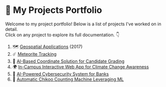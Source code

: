 # 🚀 My Projects Portfolio

Welcome to my project portfolio! Below is a list of projects I've worked on in detail.  
Click on any project to explore its full documentation. 👇

1. 🗺️ [Geospatial Applications](Geospatial-Applications.md)  (2017)
2. ☄️ [Meteorite Tracking](Meteorite-Tracking.md)  
3. 🤖 [AI-Based Coordinate Solution for Candidate Grading](AI-Coordinate-Grading.md)  
4. 🌍 [In-Campus Interactive Web App for Climate Change Awareness](Climate-Change-WebApp.md)  
5. 🔐 [AI-Powered Cybersecurity System for Banks](Cybersecurity-System.md)  
6. 🥭 [Automatic Chikoo Counting Machine Leveraging ML](Chikoo-Counting-ML.md) 
